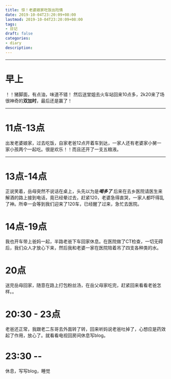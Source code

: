 ```yaml
---
title: 惊！老婆娘家吃饭出险情
date: 2019-10-04T23:20:09+08:00
lastmod: 2019-10-04T23:20:09+08:00
tags:
- 日记
draft: false
categories:
- diary
description:
---
```

********
# 早上
！！猪脚面，有点油，味道不错！ 然后送堂姐去火车站回来10点多，2k20来了场很神奇的**双加时**，最后还是赢了！
********
# 11点-13点
出发老婆娘家，过去吃饭，自家老爸12点开着车到达，一家人还有老婆家小舅一家小孩两个一起吃。很是欢乐！！而且还开了一支五粮液。
********

# 13点-14点
正说笑着，岳母突然不说话在桌上，头先以为是***喝多了*** 后来在去乡医院请医生来解酒的路上接到电话，竟已经晕过去，赶紧120，老婆急得直哭，一家人都吓得乱了神。所幸一会等到我们迎来了120车，已经醒了过来，急忙去医院。

# 14点-19点
我也开车带上爸妈一起，半路老爸下车回家休息。在医院做了CT检查，一切无碍后，我们众人才放心下来，然后我和老婆一家在医院陪着吊了四支各种类的水。

# 20点
送完岳母回家，随意在路上打包粉丝汤，在岳父母家吃完，赶紧回来看看老爸怎样。。

# 20:30 - 23点
老爸还正常，我跟老二东哥去外面转了转，回来听妈说老爸吐掉了，心想应是药效起了作用，放心了。就看看电视回房间休息写blog。

# 23:30 --
休息，写写blog，睡觉




